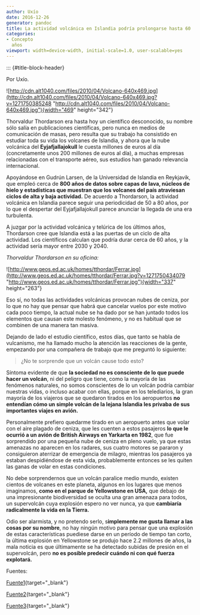 ```yaml
---
author: Uxío
date: 2016-12-26
generator: pandoc
title: La actividad volcánica en Islandia podría prolongarse hasta 60
categories:
- Concepto
  años
viewport: width=device-width, initial-scale=1.0, user-scalable=yes
---
```


::: {#title-block-header}

Por Uxío.

![http://cdn.alt1040.com/files/2010/04/Volcano-640x469.jpg](http://cdn.alt1040.com/files/2010/04/Volcano-640x469.jpg?v=1271750385248 "http://cdn.alt1040.com/files/2010/04/Volcano-640x469.jpg"){width="469"
height="342"}

Thorvaldur Thordarson era hasta hoy un científico desconocido, su nombre
sólo salía en publicaciones científicas, pero nunca en medios de
comunicación de masas, pero resulta que su trabajo ha consistido en
estudiar toda su vida los volcanes de Islandia, y ahora que la nube
volcánica del **Eyjafjallajokull** le cuesta millones de euros al día
(concretamente unos 200 millones de euros al día), a muchas empresas
relacionadas con el transporte aéreo, sus estudios han ganado relevancia
internacional.

Apoyándose en Gudrún Larsen, de la Universidad de Islandia en Reykjavik,
que empleó cerca de **800 años de datos sobre capas de lava, núcleos de
hielo y estadísticas que muestran que los volcanes del país atraviesan
ciclos de alta y baja actividad.** De acuerdo a Thordarson, la actividad
volcánica en Islandia parece seguir una periodicidad de 50 a 80 años,
por lo que el despertar del Eyjafjallajokull parece anunciar la llegada
de una era turbulenta.

A juzgar por la actividad volcánica y telúrica de los últimos años,
Thordarson cree que Islandia está a las puertas de un ciclo de alta
actividad. Los científicos calculan que podría durar cerca de 60 años, y
la actividad sería mayor entre 2030 y 2040.

*Thorvaldur Thordarson en su oficina:*

![http://www.geos.ed.ac.uk/homes/tthordar/Ferrar.jpg](http://www.geos.ed.ac.uk/homes/tthordar/Ferrar.jpg?v=1271750434079 "http://www.geos.ed.ac.uk/homes/tthordar/Ferrar.jpg"){width="337"
height="263"}

Eso sí, no todas las actividades volcánicas provocan nubes de ceniza,
por lo que no hay que pensar que habrá que cancelar vuelos por este
motivo cada poco tiempo, la actual nube se ha dado por se han juntado
todos los elementos que causan este molesto fenómeno, y no es habitual
que se combinen de una manera tan masiva.

Dejando de lado el estudio científico, estos días, que tanto se habla de
vulcanismo, me ha llamado mucho la atención las reacciones de la gente,
empezando por una compañera de trabajo que me preguntó lo siguiente:

> ¿No te sorprende que un volcán cause todo esto?

Síntoma evidente de que **la sociedad no es consciente de lo que puede
hacer un volcán**, ni del peligro que tiene, como la mayoría de las
fenómenos naturales, no somos conscientes de lo un volcán podría cambiar
nuestras vidas, o incluso acabar con ellas, porque en los telediarios,
la gran mayoría de los viajeros que se quedaron tirados en los
aeropuertos **no entendían cómo un simple volcán de la lejana Islandia
les privaba de sus importantes viajes en avión.**

Personalmente prefiero quedarme tirado en un aeropuerto antes que volar
con el aire plagado de ceniza, que les cuenten a estos pasajeros **lo
que le ocurrió a un avión de British Airways en Yarkarta en 1982**, que
fue sorprendido por una pequeña nube de ceniza en pleno vuelo, ya que
estas amenazas no aparecen en los radares, sus cuatro motores se pararon
y consiguieron aterrizar de emergencia de milagro, mientras los
pasajeros ya estaban despidiéndose de esta vida, probablemente entonces
se les quiten las ganas de volar en estas condiciones.

No debe sorprendernos que un volcán paralice medio mundo, existen
cientos de volcanes en este planeta, algunos en los lugares que menos
imaginamos, **como en el parque de Yellowstone en USA,** que debajo de
una impresionante biodiversidad se oculta una gran amenaza para todos,
un supervolcán cuya explosión espero no ver nunca, ya que **cambiaría
radicalmente la vida en la Tierra.**

Odio ser alarmista, y no pretendo serlo, s**implemente me gusta llamar a
las cosas por su nombre**, no hay ningún motivo para pensar que una
explosión de estas características puediese darse en un período de
tiempo tan corto, la última explosión en Yellowstone se produjo hace 2.2
millones de años, la mala noticia es que últimamente se ha detectado
subidas de presión en el supervolcán, pero **no es posible predecir
cuándo ni con qué fuerza explotará.**

Fuentes:

[Fuente1](http://www.geos.ed.ac.uk/homes/tthordar/){target="_blank"}

[Fuente2](http://alt1040.com/2010/04/se-pronostica-alta-actividad-volcanica-en-islandia-por-los-proximos-60-anos?utm_source=feedburner&utm_medium=feed&utm_campaign=Feed%3A+alt1040+%28ALT1040%29){target="_blank"}

[Fuente3](http://www.windows2universe.org/earth/interior/volcanism.html&lang=sp){target="_blank"}
